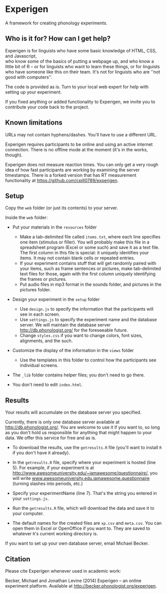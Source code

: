 # Experigen

A framework for creating phonology experiments.

## Who is it for? How can I get help?

Experigen is for linguists who have some basic knowledge of HTML, CSS, and Javascript,  
who know some of the basics of putting a webpage up, and who know a little bit of R  – 
or for linguists who want to learn these things, or for linguists who have someone like 
this on their team. It's not for linguists who are ''not good with computers''.

The code is provided as is. Turn to your local web expert for help with setting up 
your experiment. 

If you fixed anything or added functionality to Experigen, we invite you to contribute 
your code back to the project.

## Known limitations

URLs may not contain hyphens/dashes. You'll have to use a different URL.

Experigen requires participants to be online and using an active internet connection. 
There is no offline mode at the moment (it's in the works, though). 

Experigen does not measure reaction times. You can only get a very rough idea of how 
fast participants are working by examining the server timestamps. There is a forked 
version that has RT measurement functionality at https://github.com/cpill0789/experigen.


## Setup

Copy the `web` folder (or just its contents) to your server. 

Inside the `web` folder:

* Put your materials in the `resources` folder
  - Make a tab-delimited file called `items.txt`, where each line specifies
    one item (stimulus or filler). You will probably make this file in a
    spreadsheet program (Excel or some such) and save it as a text file. The
    first column in this file is special:  it uniquely identifies your items.
    It may not contain blank cells or repeated entries.
  - If your experiment contains stuff that will get randomly paired with
    your items, such as frame sentences or pictures, make tab-delimited text
    files for those, again with the first column uniquely identifying the frames
    or pictures.
  - Put audio files in mp3 format in the sounds folder, and pictures in
    the pictures folder.

* Design your experiment in the `setup` folder

  - Use `design.js` to specify the information that the participants will see
    in each screen. 
  - Use `settings.js` to specify the experiment name and the database
    server. We will maintain the database server http://db.phonologist.org/ for the foreseeable
    future. 
  - Change `styles.css` if you want to change colors, font sizes, alignments,
    and the such.

* Customize the display of the information in the `views` folder

  - Use the templates in this folder to control how the participants
    see individual screens.

* The `_lib` folder contains helper files; you don't need to go there. 

* You don't need to edit `index.html`.


## Results

Your results will accumulate on the database server you specified. 

Currently, there is only one database server available at http://db.phonologist.org/. 
You are welcome to use it if you want to, so long as you don't hold us responsible for 
anything that might happen to your data. We offer this service for free and as is. 

* To download the results, use the `getresults.R` file (you'll want to install `R` if 
you don't have it already). 

* In the `getresults.R` file, specify where your experiment is hosted (line 5). For 
example, if your experiment is at
    http://www.awesomeuniversity.edu/~iamawesome/questionnaire/,
    you will write www.awesomeuniversity.edu.iamawesome.questionnaire (turning slashes into periods, etc.) 

* Specify your experimentName (line 7). That's the string you entered in your `settings.js`.
  
* Run the `getresults.R` file, which will download the data and save it to your computer. 

* The default names for the created files are `xp.csv` and `meta.csv`. You can open them 
in Excel or OpenOffice if you want to. They are saved to whatever `R`'s current working 
directory is.  

If you want to set up your own database server, email Michael Becker.

## Citation

Please cite Experigen whenever used in academic work:

Becker, Michael and Jonathan Levine (2014) Experigen – an online experiment platform. Available at http://becker.phonologist.org/experigen.




